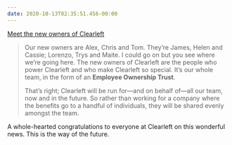 ```yaml
---
date: 2020-10-13T02:35:51.456-00:00
---
```

[Meet the new owners of Clearleft](https://clearleft.com/posts/meet-the-new-owners-of-clearleft)

> Our new owners are Alex, Chris and Tom. They’re James, Helen and Cassie; Lorenzo, Trys and Maite. I could go on but you see where we’re going here. The new owners of Clearleft are the people who power Clearleft and who make Clearleft so special. It’s our whole team, in the form of an **Employee Ownership Trust**.
> 
> That’s right; Clearleft will be run for—and on behalf of—all our team, now and in the future. So rather than working for a company where the benefits go to a handful of individuals, they will be shared evenly amongst the team.

A whole-hearted congratulations to everyone at Clearleft on this wonderful news. This is the way of the future.
